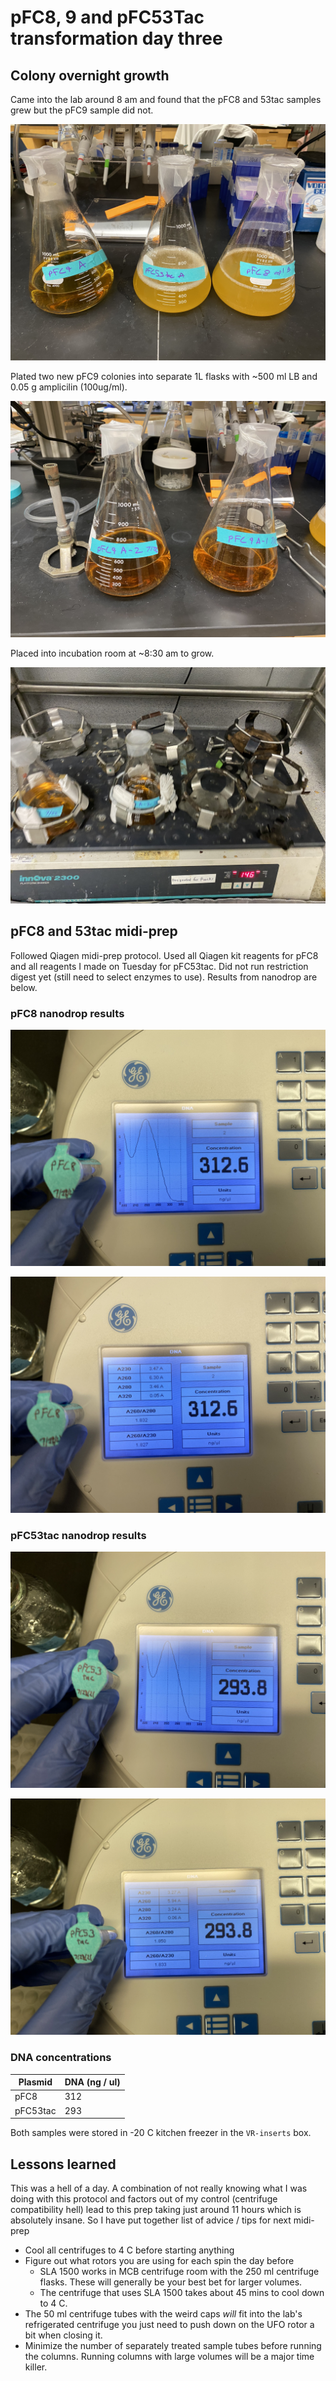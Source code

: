 # pFC8, 9 and pFC53Tac transformation day three

## Colony overnight growth

Came into the lab around 8 am and found that the pFC8 and 53tac
samples grew but the pFC9 sample did not.

![](images/IMG-4763.jpg)

Plated two new pFC9 colonies into separate 1L flasks with ~500 ml
LB and 0.05 g amplicilin (100ug/ml).

![](images/IMG-4764.jpg)

Placed into incubation room at ~8:30 am to grow.

![](images/IMG-4765.jpg)

## pFC8 and 53tac midi-prep

Followed Qiagen midi-prep protocol. Used all Qiagen kit reagents for
pFC8 and all reagents I made on Tuesday for pFC53tac. Did not run restriction digest yet (still need to select enzymes to use). Results
from nanodrop are below.

### pFC8 nanodrop results

![](images/IMG-4769.jpg)

![](images/IMG-4770.jpg)

### pFC53tac nanodrop results

![](images/IMG-4768.jpg)

![](images/IMG-4767.jpg)

### DNA concentrations

|  Plasmid  |    DNA (ng / ul) |
|  -------  |    -----------   |
|   pFC8    |      312         |
| pFC53tac  |      293         |

Both samples were stored in -20 C kitchen freezer in the `VR-inserts` box.

## Lessons learned

This was a hell of a day. A combination of not really knowing what
I was doing with this protocol and factors out of my control
(centrifuge compatibility hell) lead to this prep taking just around
11 hours which is absolutely insane. So I have put together list of
advice / tips for next midi-prep

- Cool all centrifuges to 4 C before starting anything
- Figure out what rotors you are using for each spin the day before
  - SLA 1500 works in MCB centrifuge room with the 250 ml centrifuge flasks. These will generally be your best bet for larger volumes.
  - The centrifuge that uses SLA 1500 takes about 45 mins to cool down to 4 C.
- The 50 ml centrifuge tubes with the weird caps *will* fit into the
lab's refrigerated centrifuge you just need to push down on the UFO
rotor a bit when closing it.
- Minimize the number of separately treated sample tubes before running the columns. Running columns with large volumes will be a
major time killer.